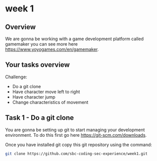 # week 1


## Overview 

We are gonna be working with a game development platform called gamemaker you can see more here https://www.yoyogames.com/en/gamemaker.


## Your tasks overview

Challenge:
- Do a git clone
- Have character move left to right
- Have character jump
- Change characteristics of movement

## Task 1 - Do a git clone


You are gonna be setting up git to start managing your development environment. To do this first go here https://git-scm.com/downloads.

Once you have installed git copy this git repository using the command:

```bash
git clone https://github.com/sbc-coding-sec-experience/week1.git
```


